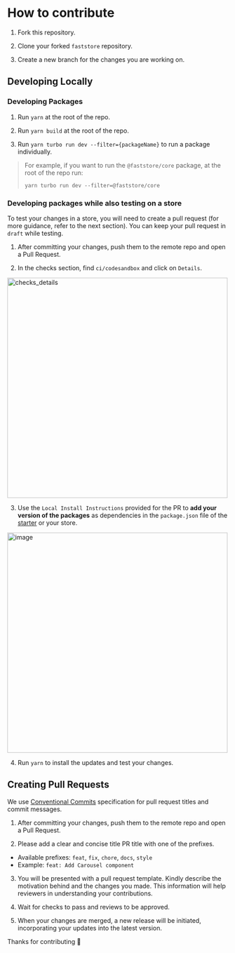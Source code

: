 # How to contribute

1. Fork this repository.

2. Clone your forked `faststore` repository.

3. Create a new branch for the changes you are working on.

## Developing Locally

### Developing Packages

1. Run `yarn` at the root of the repo.

2. Run `yarn build` at the root of the repo.

3. Run `yarn turbo run dev --filter={packageName}` to run a package individually.

> For example, if you want to run the `@faststore/core` package, at the root of the repo run:
>
> `yarn turbo run dev --filter=@faststore/core`

### Developing packages while also testing on a store

To test your changes in a store, you will need to create a pull request (for more guidance, refer to the next section). You can keep your pull request in `draft` while testing.

1. After committing your changes, push them to the remote repo and open a Pull Request.

2. In the checks section, find `ci/codesandbox` and click on `Details`.

<img width="502" alt="checks_details" src="https://vtexhelp.vtexassets.com/assets/docs/src/dropdown-menu-example___338a9acd1892074ba750ada043ab92b4.png"></img>

3. Use the `Local Install Instructions` provided for the PR to **add your version of the packages** as dependencies in the `package.json` file of the [starter](https://github.com/vtex-sites/starter.store) or your store.

<img width="502" alt="image" src="https://vtexhelp.vtexassets.com/assets/docs/src/fs-package-local-install___db14cf215e613a08aca9ba5d779eb37a.png"></img>

4. Run `yarn` to install the updates and test your changes.

## Creating Pull Requests

We use [Conventional Commits](https://www.conventionalcommits.org/en/v1.0.0/) specification for pull request titles and commit messages.

1. After committing your changes, push them to the remote repo and open a Pull Request.

2. Please add a clear and concise title PR title with one of the prefixes.

- Available prefixes: `feat`, `fix`, `chore`, `docs`, `style`
- Example: `feat: Add Carousel component`

3. You will be presented with a pull request template. Kindly describe the motivation behind and the changes you made. This information will help reviewers in understanding your contributions.

4. Wait for checks to pass and reviews to be approved.

5. When your changes are merged, a new release will be initiated, incorporating your updates into the latest version.

Thanks for contributing 🎉
